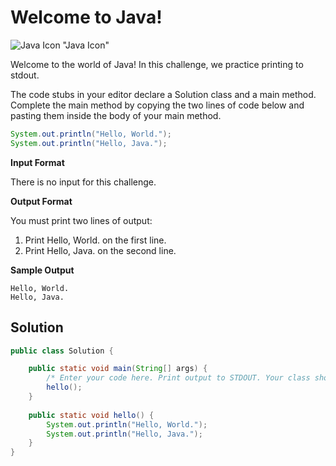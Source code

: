 # Welcome to Java!
![Java Icon](https://github.com/rbrummer-jhb/hackerrank/tree/main/java/java.png) "Java Icon"

Welcome to the world of Java! In this challenge, we practice printing to stdout.

The code stubs in your editor declare a Solution class and a main method. Complete the main method by copying the two lines of code below and pasting them inside the body of your main method.

```java
System.out.println("Hello, World.");
System.out.println("Hello, Java.");
```

<b>Input Format</b>

There is no input for this challenge.

<b>Output Format</b>

You must print two lines of output:

1. Print Hello, World. on the first line.
2. Print Hello, Java. on the second line.

<b>Sample Output</b>

```
Hello, World.
Hello, Java.
```

## Solution

```java
public class Solution {

    public static void main(String[] args) {
        /* Enter your code here. Print output to STDOUT. Your class should be named Solution. */
        hello();
    }
    
    public static void hello() {
        System.out.println("Hello, World.");
        System.out.println("Hello, Java.");
    }
}
```
